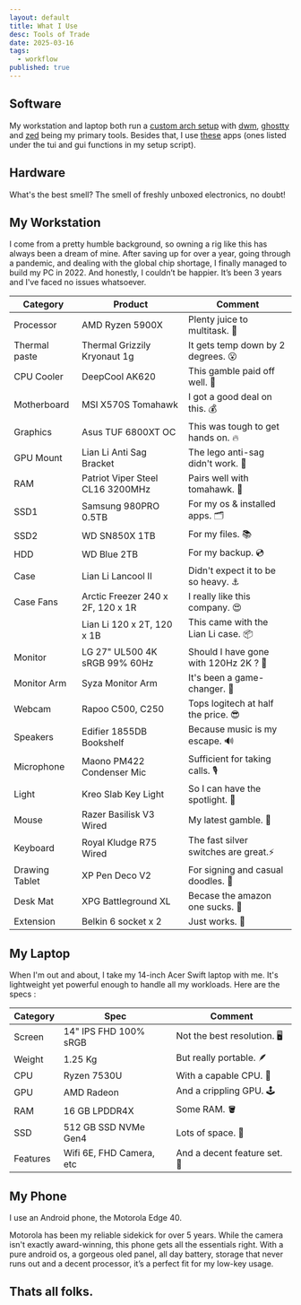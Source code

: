 ```yaml
---
layout: default
title: What I Use
desc: Tools of Trade
date: 2025-03-16
tags:
  - workflow
published: true
---
```


## Software

My workstation and laptop both run a [custom arch setup](https://github.com/commitsovercoffee/hope)
with [dwm](https://dwm.suckless.org/), [ghostty](https://ghostty.org/) and [zed](https://zed.dev/)
being my primary tools. Besides that, I use [these](https://github.com/commitsovercoffee/hope/blob/a98d281d7f9a0f778e21d81386a519415a80cd45/setup.sh)
apps (ones listed under the tui and gui functions in my setup script).

## Hardware

What's the best smell? The smell of freshly unboxed electronics, no doubt!

## My Workstation

I come from a pretty humble background, so owning a rig like this has always been a dream of mine. After saving up for over a year, going through a pandemic, and dealing with the global chip shortage, I finally managed to build my PC in 2022. And honestly, I couldn’t be happier. It’s been 3 years and I've faced no issues whatsoever.

| Category       | Product                           | Comment                               |
| -------------- | --------------------------------- | ------------------------------------- |
| Processor      | AMD Ryzen 5900X                   | Plenty juice to multitask. 🧃         |
| Thermal paste  | Thermal Grizzily Kryonaut 1g      | It gets temp down by 2 degrees. 😮    |
| CPU Cooler     | DeepCool AK620                    | This gamble paid off well. 🎉         |
| Motherboard    | MSI X570S Tomahawk                | I got a good deal on this. 💰         |
| Graphics       | Asus TUF 6800XT OC                | This was tough to get hands on. 🔥    |
| GPU Mount      | Lian Li Anti Sag Bracket          | The lego anti-sag didn't work. 🚧     |
| RAM            | Patriot Viper Steel CL16 3200MHz  | Pairs well with tomahawk. 🐍          |
| SSD1           | Samsung 980PRO 0.5TB              | For my os & installed apps. 🗂️        |
| SSD2           | WD SN850X 1TB                     | For my files. 📚                      |
| HDD            | WD Blue 2TB                       | For my backup. 💿                     |
| Case           | Lian Li Lancool II                | Didn't expect it to be so heavy. ⚓   |
| Case Fans      | Arctic Freezer 240 x 2F, 120 x 1R | I really like this company. 😍        |
|                | Lian Li 120 x 2T, 120 x 1B        | This came with the Lian Li case. 📦   |
| Monitor        | LG 27" UL500 4K sRGB 99% 60Hz     | Should I have gone with 120Hz 2K ? 🤔 |
| Monitor Arm    | Syza Monitor Arm                  | It's been a game-changer. 💯          |
| Webcam         | Rapoo C500, C250                  | Tops logitech at half the price. 😎   |
| Speakers       | Edifier 1855DB Bookshelf          | Because music is my escape. 🔊        |
| Microphone     | Maono PM422 Condenser Mic         | Sufficient for taking calls. 🎙️       |
| Light          | Kreo Slab Key Light               | So I can have the spotlight. 🔦       |
| Mouse          | Razer Basilisk V3 Wired           | My latest gamble. 🐍                  |
| Keyboard       | Royal Kludge R75 Wired            | The fast silver switches are great.⚡ |
| Drawing Tablet | XP Pen Deco V2                    | For signing and casual doodles. 📝    |
| Desk Mat       | XPG Battleground XL               | Becase the amazon one sucks. 🤢       |
| Extension      | Belkin 6 socket x 2               | Just works. 🔌                        |

## My Laptop

When I'm out and about, I take my 14-inch Acer Swift laptop with me. It's lightweight
yet powerful enough to handle all my workloads. Here are the specs :

| Category | Spec                     | Comment                      |
| -------- | ------------------------ | ---------------------------- |
| Screen   | 14" IPS FHD 100% sRGB    | Not the best resolution. 🖥️  |
| Weight   | 1.25 Kg                  | But really portable. 🪶      |
| CPU      | Ryzen 7530U              | With a capable CPU. 🧠       |
| GPU      | AMD Radeon               | And a crippling GPU. 🕹️      |
| RAM      | 16 GB LPDDR4X            | Some RAM. 🪣                 |
| SSD      | 512 GB SSD NVMe Gen4     | Lots of space. 🧺            |
| Features | Wifi 6E, FHD Camera, etc | And a decent feature set. 🎊 |

## My Phone

I use an Android phone, the Motorola Edge 40.

Motorola has been my reliable sidekick for over 5 years. While the camera isn't
exactly award-winning, this phone gets all the essentials right. With a pure
android os, a gorgeous oled panel, all day battery, storage that never runs out
and a decent processor, it’s a perfect fit for my low-key usage.

## Thats all folks.
